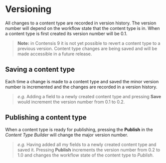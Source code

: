 # Versioning
All changes to a content type are recorded in version history. The version number will depend on the workflow state that the content type is in. When a content type is first created its version number will be 0.1.

> **Note:** in Contensis 9 it is not yet possible to revert a content type to a previous version. Content type changes are being saved and will be made accessible in a future release.

## Saving a content type
Each time a change is made to a content type and saved the minor version number is incremented and the changes are recorded in a version history.

> *e.g.* Adding a field to a newly created content type and pressing **Save** would increment the version number from 0.1 to 0.2.

## Publishing a content type
When a content type is ready for publishing, pressing the **Publish** in the *Content Type Builder* will change the major version number.

> *e.g.* Having added all my fields to a newly created content type and saved it. Pressing **Publish** increments the version number from 0.2 to 1.0 and changes the workflow state of the content type to *Publish*.
